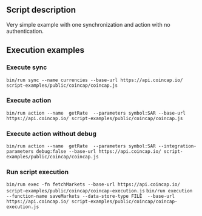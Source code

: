 ## Script description
Very simple example with one synchronization and action with no authentication.

## Execution examples

### Execute sync
`bin/run sync --name currencies --base-url https://api.coincap.io/ script-examples/public/coincap/coincap.js`

### Execute action
`bin/run action --name  getRate  --parameters symbol:SAR --base-url https://api.coincap.io/ script-examples/public/coincap/coincap.js`

### Execute action without debug
`bin/run action --name  getRate  --parameters symbol:SAR --integration-parameters debug:false --base-url https://api.coincap.io/ script-examples/public/coincap/coincap.js`

### Run script execution
`bin/run exec -fn fetchMarkets --base-url https://api.coincap.io/ script-examples/public/coincap/coincap-execution.js`
`bin/run execution --function-name saveMarkets --data-store-type FILE  --base-url https://api.coincap.io/ script-examples/public/coincap/coincap-execution.js`
